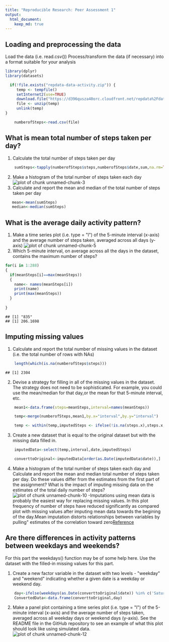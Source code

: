```yaml
---
title: "Reproducible Research: Peer Assessment 1"
output: 
  html_document:
    keep_md: true
---
```



## Loading and preprocessing the data

Load the data (i.e. read.csv()) 
Process/transform the data (if necessary) into a format suitable for your analysis


```r
library(dplyr)
library(datasets)

  if(!file.exists("repdata-data-activity.zip")) {
     temp <- tempfile()
     setInternet2(use=TRUE)
     download.file("https://d396qusza40orc.cloudfront.net/repdata%2Fdata%2Factivity.zip",temp,mode="wb")
     file <- unzip(temp)
     unlink(temp)
}

    numberofSteps<-read.csv(file)
```

## What is mean total number of steps taken per day?

1. Calculate the total number of steps taken per day

```r
    sumSteps<-tapply(numberofSteps$steps,numberofSteps$date,sum,na.rm=TRUE)
```
2. Make a histogram of the total number of steps taken each day
![plot of chunk unnamed-chunk-3](figure/unnamed-chunk-3-1.png) 
3. Calculate and report the mean and median of the total number of steps taken per day


```r
   mean<-mean(sumSteps)
   median<-median(sumSteps)
```

## What is the average daily activity pattern?

1. Make a time series plot (i.e. type = "l") of the 5-minute interval (x-axis) 
and the average number of steps taken, averaged across all days (y-axis)
![plot of chunk unnamed-chunk-5](figure/unnamed-chunk-5-1.png) 
2. Which 5-minute interval, on average across all the days in the dataset,
contains the maximum number of steps?

```r
for(i in 1:288)
{
  if(meanSteps[i]==max(meanSteps))
  {
    name<- names(meanSteps[i])
    print(name)
    print(max(meanSteps))
  }
  
}
```

```
## [1] "835"
## [1] 206.1698
```


## Imputing missing values

1. Calculate and report the total number of missing values in the dataset
(i.e. the total number of rows with NAs)

```r
    length(which(is.na(numberofSteps$steps)))
```

```
## [1] 2304
```
2. Devise a strategy for filling in all of the missing values in the dataset.
 The strategy does not need to be sophisticated. For example, you could use 
 the mean/median for that day,or the mean for that 5-minute interval, etc.



```r
    mean1<-data.frame(steps=meanSteps,interval=names(meanSteps))

    temp<-merge(numberofSteps,mean1,by.x="interval",by.y="interval")

    temp <- within(temp,imputedSteps <- ifelse(!is.na(steps.x),steps.x,steps.y))
```

3. Create a new dataset that is equal to the original dataset but with the missing data filled in.


```r
    imputedData<-select(temp,interval,date,imputedSteps)

    converttoOriginal<-imputedData[order(as.Date(imputedData$date)),]
```
4. Make a histogram of the total number of steps taken each day and Calculate and report the mean and median total number of steps taken per day. Do these values differ from the estimates from the first part of the assignment? What is the impact of imputing missing data on the estimates of the total daily number of steps?
![plot of chunk unnamed-chunk-10](figure/unnamed-chunk-10-1.png) 
-Imputations using mean data is probably the easiest way for replacing missing values. In this plot frequency of number of steps have reduced significantly as compared plot with missing values after imputing mean data  towards the begining of the day.Mean imputation distorts relationships between variables by pulling" estimates of the correlation toward zero[Reference](http://www.stat.columbia.edu/~gelman/arm/missing.pdf)

## Are there differences in activity patterns between weekdays and weekends?
For this part the weekdays() function may be of some help here. Use the dataset with the filled-in missing values for this part. 

1. Create a new factor variable in the dataset with two levels - "weekday" and "weekend" indicating whether a given date is a weekday or weekend day.

```r
    day<-ifelse(weekdays(as.Date(converttoOriginal$date)) %in% c('Saturday','Sunday'), "weekend", "weekday")
    ConvertedData<-data.frame(converttoOriginal,day)
```
2. Make a panel plot containing a time series plot (i.e. type = "l") of the 5-minute interval (x-axis) and the average number of steps taken, averaged across all weekday days or weekend days (y-axis). See the README file in the GitHub repository to see an example of what this plot should look like using simulated data.
![plot of chunk unnamed-chunk-12](figure/unnamed-chunk-12-1.png) 
